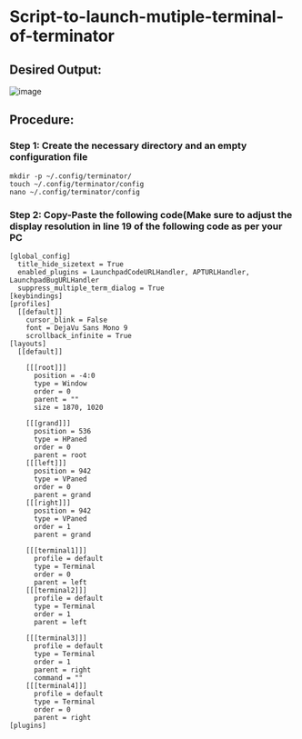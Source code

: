 # Script-to-launch-mutiple-terminal-of-terminator

## Desired Output:
![image](https://github.com/kgnandanwar/Script-to-launch-mutiple-terminal-of-terminator/assets/76609547/48de5070-9c59-4e6b-8f22-5157015e0102)

## Procedure:
### Step 1: Create the necessary directory and an empty configuration file

```
mkdir -p ~/.config/terminator/
touch ~/.config/terminator/config
nano ~/.config/terminator/config
```

### Step 2: Copy-Paste the following code(Make sure to adjust the display resolution in line 19 of the following code as per your PC
```
[global_config]
  title_hide_sizetext = True
  enabled_plugins = LaunchpadCodeURLHandler, APTURLHandler, LaunchpadBugURLHandler
  suppress_multiple_term_dialog = True
[keybindings]
[profiles]
  [[default]]
    cursor_blink = False
    font = DejaVu Sans Mono 9
    scrollback_infinite = True
[layouts]
  [[default]]

    [[[root]]]
      position = -4:0
      type = Window
      order = 0
      parent = ""
      size = 1870, 1020

    [[[grand]]]
      position = 536
      type = HPaned
      order = 0
      parent = root
    [[[left]]]
      position = 942
      type = VPaned
      order = 0
      parent = grand
    [[[right]]]
      position = 942
      type = VPaned
      order = 1
      parent = grand

    [[[terminal1]]]
      profile = default
      type = Terminal
      order = 0
      parent = left
    [[[terminal2]]]
      profile = default
      type = Terminal
      order = 1
      parent = left

    [[[terminal3]]]
      profile = default
      type = Terminal
      order = 1
      parent = right
      command = ""
    [[[terminal4]]]
      profile = default
      type = Terminal
      order = 0
      parent = right
[plugins]
```
